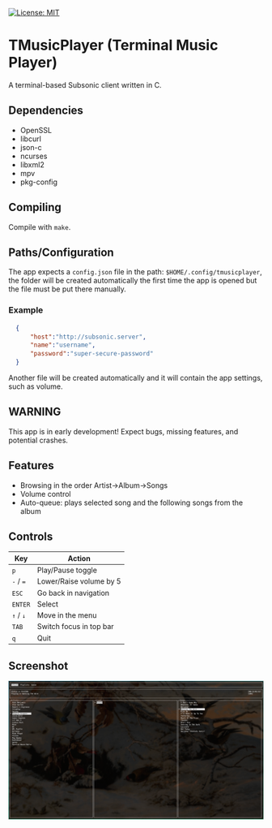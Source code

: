 [![License: MIT](https://img.shields.io/badge/License-MIT-yellow.svg)](LICENSE)

# TMusicPlayer (Terminal Music Player)

  A terminal-based Subsonic client written in C.

## Dependencies
- OpenSSL
- libcurl
- json-c
- ncurses
- libxml2
- mpv
- pkg-config

## Compiling 
  
  Compile with `make`.

## Paths/Configuration

  The app expects a `config.json` file in the path: `$HOME/.config/tmusicplayer`, the folder will be created automatically the first time the app is opened but the file must be put there manually.

### Example

```json
  {
	  "host":"http://subsonic.server",
	  "name":"username",
	  "password":"super-secure-password"
  }
```
  
  Another file will be created automatically and it will contain the app settings, such as volume.

## WARNING

  This app is in early development! Expect bugs, missing features, and potential crashes.

## Features
  
- Browsing in the order Artist->Album->Songs
- Volume control
- Auto-queue: plays selected song and the following songs from the album

## Controls

| Key           | Action                         |
|---------------|--------------------------------|
| `p`             | Play/Pause toggle              |
| `-` / `=`         | Lower/Raise volume by 5        |
| `ESC`           | Go back in navigation          |
| `ENTER`         | Select                         |
| `↑` / `↓`         | Move in the menu               |
| `TAB`           | Switch focus in top bar        |
| `q`             | Quit                           |


## Screenshot
  ![TMusicPlayer screenshot](images/browse.png)

